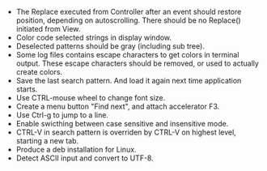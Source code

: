 * The Replace executed from Controller after an event should restore position, depending on autoscrolling. There should be no Replace() initiated from View.
* Color code selected strings in display window.
* Deselected patterns should be gray (including sub tree).
* Some log files contains escape characters to get colors in terminal output. These escape characters should be removed, or used to actually create colors.
* Save the last search pattern. And load it again next time application starts.
* Use CTRL-mouse wheel to change font size.
* Create a menu button "Find next", and attach accelerator F3.
* Use Ctrl-g to jump to a line.
* Enable swicthing between case sensitive and insensitive mode.
* CTRL-V in search pattern is overriden by CTRL-V on highest level, starting a new tab.
* Produce a deb installation for Linux.
* Detect ASCII input and convert to UTF-8.
